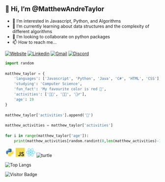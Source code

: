 ## 👋 Hi, I’m @MatthewAndreTaylor
- 👀 I’m interested in Javascript, Python, and Algorithms
- 🌱 I’m currently learning about data structures and the complexity of different algorithms
- 💞️ I’m looking to collaborate on python packages
- 📫 How to reach me...

 [![Website](https://img.shields.io/badge/Website-matthewtaylor.netlify.app-informational?style=flat-square&color=8B89CC&logo=Google-Chrome&logoColor=white)](https://matthewtaylor.netlify.app)
 [![Linkedin](https://img.shields.io/badge/Linkedin-Matthew_Taylor-informational?style=flat-square&color=blue&logo=linkedin&logoColor=white)](https://www.linkedin.com/in/matthew-taylor-93b113260)
[![Gmail](https://img.shields.io/badge/Gmail-matthew.andre.taylor@gmail.com-informational?style=flat-square&color=D14836&logo=gmail&logoColor=white)](https://gmail.com)
 [![Discord](https://img.shields.io/badge/Discord-matt_t-informational?style=flat-square&color=7289DA&logo=discord&logoColor=white)](https://discord.com/users/318497127238074379)

```python
import random

matthew_taylor = {
    'languages': ['Javascript', 'Python', 'Java', 'C#', 'HTML', 'CSS'],
    'studying': 'Computer Science',
    'fun_fact': 'My favourite color is red 🍎',
    'activities': ['👨‍💻', '👨‍🔬', '🏊‍♂️'],
    'age': 19
}

matthew_taylor['activities'].append('🏓')

matthew_activities = matthew_taylor['activities']

for i in range(matthew_taylor['age']):
    print(matthew_activities[random.randint(0,len(matthew_activities)-1)])

```

<code><img height="30" alt="python" src="https://raw.githubusercontent.com/devicons/devicon/master/icons/python/python-original.svg"></code>
<code><img height="30" alt="javascript" src="https://raw.githubusercontent.com/devicons/devicon/master/icons/javascript/javascript-original.svg"></code>
<code><img height="30" alt="react" src="https://raw.githubusercontent.com/devicons/devicon/master/icons/react/react-original.svg"></code>
<img height="40" alt="turtle" src="https://i.pinimg.com/originals/49/2a/36/492a36494fc89228bf30580f2387ff86.gif"></img>

![Top Langs](https://github-readme-stats.vercel.app/api/top-langs/?username=MatthewAndreTaylor&hide=TeX&layout=compact)

![Visitor Badge](https://visitor-badge.laobi.icu/badge?page_id=MatthewAndreTaylor.MatthewAndreTaylor)


<!---MatthewAndreTaylor/MatthewAndreTaylor is a ✨ special ✨ repository because its `README.md` (this file) appears on your GitHub profile.
You can click the Preview link to take a look at your changes.--->
